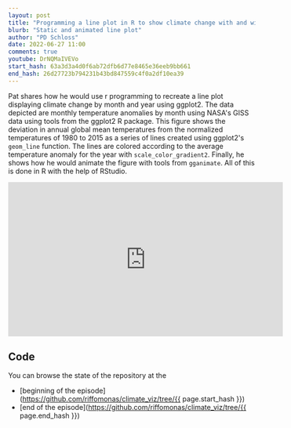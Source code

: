 ```yaml
---
layout: post
title: "Programming a line plot in R to show climate change with and without animation (CC225)"
blurb: "Static and animated line plot"
author: "PD Schloss"
date: 2022-06-27 11:00
comments: true
youtube: DrNQMaIVEVo
start_hash: 63a3d3a4d0f6ab72dfb6d77e8465e36eeb9bb661
end_hash: 26d27723b794231b43bd847559c4f0a2df10ea39
---
```


Pat shares how he would use r programming to recreate a line plot displaying climate change by month and year using ggplot2. The data depicted are monthly temperature anomalies by month using NASA's GISS data using tools from the ggplot2 R package. This figure shows the deviation in annual global mean temperatures from the normalized temperatures of 1980 to 2015 as a series of lines created using ggplot2's `geom_line` function. The lines are colored according to the average temperature anomaly for the year with `scale_color_gradient2`. Finally, he shows how he would animate the figure with tools from `gganimate`. All of this is done in R with the help of RStudio.


<iframe style="margin: 0 auto;display:block;" width="560" height="315" src="https://www.youtube.com/embed/{{ page.youtube }}" frameborder="0" allow="accelerometer; autoplay; encrypted-media; gyroscope; picture-in-picture" allowfullscreen></iframe>


## Code

You can browse the state of the repository at the
* [beginning of the episode](https://github.com/riffomonas/climate_viz/tree/{{ page.start_hash }})
* [end of the episode](https://github.com/riffomonas/climate_viz/tree/{{ page.end_hash }})
